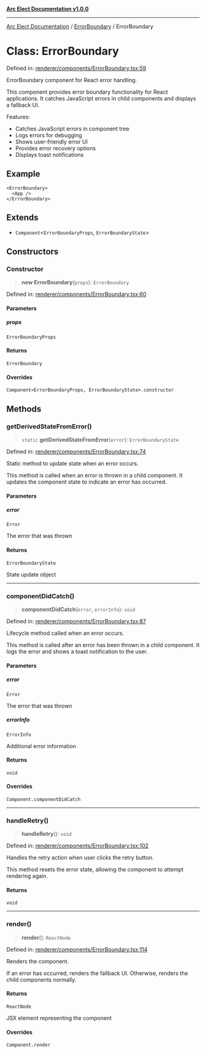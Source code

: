 [**Arc Elect Documentation v1.0.0**](../../README.md)

---

[Arc Elect Documentation](../../modules.md) / [ErrorBoundary](../README.md) / ErrorBoundary

# Class: ErrorBoundary

Defined in: [renderer/components/ErrorBoundary.tsx:59](https://github.com/wijnand-gritter/arc-elect/blob/c2867786d8264971474ef9a0d9cc5a8943053f07/src/renderer/components/ErrorBoundary.tsx#L59)

ErrorBoundary component for React error handling.

This component provides error boundary functionality for React applications.
It catches JavaScript errors in child components and displays a fallback UI.

Features:

- Catches JavaScript errors in component tree
- Logs errors for debugging
- Shows user-friendly error UI
- Provides error recovery options
- Displays toast notifications

## Example

```tsx
<ErrorBoundary>
  <App />
</ErrorBoundary>
```

## Extends

- `Component`\<`ErrorBoundaryProps`, `ErrorBoundaryState`\>

## Constructors

### Constructor

> **new ErrorBoundary**(`props`): `ErrorBoundary`

Defined in: [renderer/components/ErrorBoundary.tsx:60](https://github.com/wijnand-gritter/arc-elect/blob/c2867786d8264971474ef9a0d9cc5a8943053f07/src/renderer/components/ErrorBoundary.tsx#L60)

#### Parameters

##### props

`ErrorBoundaryProps`

#### Returns

`ErrorBoundary`

#### Overrides

`Component<ErrorBoundaryProps, ErrorBoundaryState>.constructor`

## Methods

### getDerivedStateFromError()

> `static` **getDerivedStateFromError**(`error`): `ErrorBoundaryState`

Defined in: [renderer/components/ErrorBoundary.tsx:74](https://github.com/wijnand-gritter/arc-elect/blob/c2867786d8264971474ef9a0d9cc5a8943053f07/src/renderer/components/ErrorBoundary.tsx#L74)

Static method to update state when an error occurs.

This method is called when an error is thrown in a child component.
It updates the component state to indicate an error has occurred.

#### Parameters

##### error

`Error`

The error that was thrown

#### Returns

`ErrorBoundaryState`

State update object

---

### componentDidCatch()

> **componentDidCatch**(`error`, `errorInfo`): `void`

Defined in: [renderer/components/ErrorBoundary.tsx:87](https://github.com/wijnand-gritter/arc-elect/blob/c2867786d8264971474ef9a0d9cc5a8943053f07/src/renderer/components/ErrorBoundary.tsx#L87)

Lifecycle method called when an error occurs.

This method is called after an error has been thrown in a child component.
It logs the error and shows a toast notification to the user.

#### Parameters

##### error

`Error`

The error that was thrown

##### errorInfo

`ErrorInfo`

Additional error information

#### Returns

`void`

#### Overrides

`Component.componentDidCatch`

---

### handleRetry()

> **handleRetry**(): `void`

Defined in: [renderer/components/ErrorBoundary.tsx:102](https://github.com/wijnand-gritter/arc-elect/blob/c2867786d8264971474ef9a0d9cc5a8943053f07/src/renderer/components/ErrorBoundary.tsx#L102)

Handles the retry action when user clicks the retry button.

This method resets the error state, allowing the component
to attempt rendering again.

#### Returns

`void`

---

### render()

> **render**(): `ReactNode`

Defined in: [renderer/components/ErrorBoundary.tsx:114](https://github.com/wijnand-gritter/arc-elect/blob/c2867786d8264971474ef9a0d9cc5a8943053f07/src/renderer/components/ErrorBoundary.tsx#L114)

Renders the component.

If an error has occurred, renders the fallback UI.
Otherwise, renders the child components normally.

#### Returns

`ReactNode`

JSX element representing the component

#### Overrides

`Component.render`
